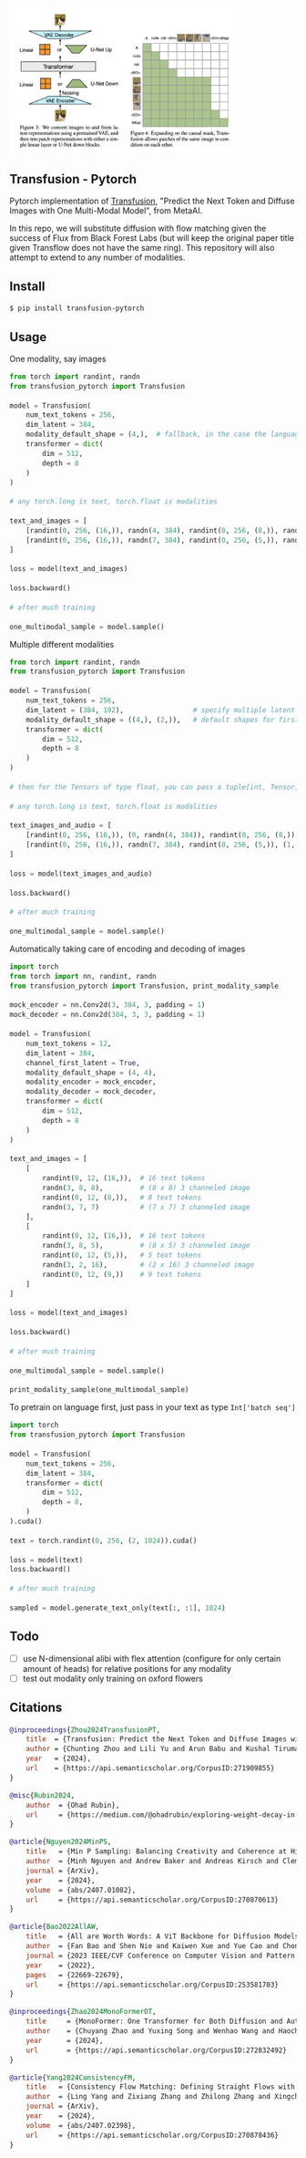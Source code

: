 <img src="./transfusion.png" width="400px"></img>

## Transfusion - Pytorch

Pytorch implementation of [Transfusion](https://www.arxiv.org/abs/2408.11039), "Predict the Next Token and Diffuse Images with One Multi-Modal Model", from MetaAI.

In this repo, we will substitute diffusion with flow matching given the success of Flux from Black Forest Labs (but will keep the original paper title given Transflow does not have the same ring). This repository will also attempt to extend to any number of modalities.

## Install

```bash
$ pip install transfusion-pytorch
```

## Usage

One modality, say images

```python
from torch import randint, randn
from transfusion_pytorch import Transfusion

model = Transfusion(
    num_text_tokens = 256,
    dim_latent = 384,
    modality_default_shape = (4,),  # fallback, in the case the language model did not produce a valid modality shape
    transformer = dict(
        dim = 512,
        depth = 8
    )
)

# any torch.long is text, torch.float is modalities

text_and_images = [
    [randint(0, 256, (16,)), randn(4, 384), randint(0, 256, (8,)), randn(6, 384)],
    [randint(0, 256, (16,)), randn(7, 384), randint(0, 256, (5,)), randn(2, 384), randint(0, 256, (9,))]
]

loss = model(text_and_images)

loss.backward()

# after much training

one_multimodal_sample = model.sample()
```

Multiple different modalities

```python
from torch import randint, randn
from transfusion_pytorch import Transfusion

model = Transfusion(
    num_text_tokens = 256,
    dim_latent = (384, 192),                 # specify multiple latent dimensions
    modality_default_shape = ((4,), (2,)),   # default shapes for first and second modality
    transformer = dict(
        dim = 512,
        depth = 8
    )
)

# then for the Tensors of type float, you can pass a tuple[int, Tensor] and specify the modality index in the first position

# any torch.long is text, torch.float is modalities

text_images_and_audio = [
    [randint(0, 256, (16,)), (0, randn(4, 384)), randint(0, 256, (8,)), (1, randn(6, 192))],
    [randint(0, 256, (16,)), randn(7, 384), randint(0, 256, (5,)), (1, randn(2, 192)), randint(0, 256, (9,))]
]

loss = model(text_images_and_audio)

loss.backward()

# after much training

one_multimodal_sample = model.sample()
```

Automatically taking care of encoding and decoding of images

```python
import torch
from torch import nn, randint, randn
from transfusion_pytorch import Transfusion, print_modality_sample

mock_encoder = nn.Conv2d(3, 384, 3, padding = 1)
mock_decoder = nn.Conv2d(384, 3, 3, padding = 1)

model = Transfusion(
    num_text_tokens = 12,
    dim_latent = 384,
    channel_first_latent = True,
    modality_default_shape = (4, 4),
    modality_encoder = mock_encoder,
    modality_decoder = mock_decoder,
    transformer = dict(
        dim = 512,
        depth = 8
    )
)

text_and_images = [
    [
        randint(0, 12, (16,)),  # 16 text tokens
        randn(3, 8, 8),         # (8 x 8) 3 channeled image
        randint(0, 12, (8,)),   # 8 text tokens
        randn(3, 7, 7)          # (7 x 7) 3 channeled image
    ],
    [
        randint(0, 12, (16,)),  # 16 text tokens
        randn(3, 8, 5),         # (8 x 5) 3 channeled image
        randint(0, 12, (5,)),   # 5 text tokens
        randn(3, 2, 16),        # (2 x 16) 3 channeled image
        randint(0, 12, (9,))    # 9 text tokens
    ]
]

loss = model(text_and_images)

loss.backward()

# after much training

one_multimodal_sample = model.sample()

print_modality_sample(one_multimodal_sample)
```

To pretrain on language first, just pass in your text as type `Int['batch seq']`

```python
import torch
from transfusion_pytorch import Transfusion

model = Transfusion(
    num_text_tokens = 256,
    dim_latent = 384,
    transformer = dict(
        dim = 512,
        depth = 8,
    )
).cuda()

text = torch.randint(0, 256, (2, 1024)).cuda()

loss = model(text)
loss.backward()

# after much training

sampled = model.generate_text_only(text[:, :1], 1024)
```

## Todo

- [ ] use N-dimensional alibi with flex attention (configure for only certain amount of heads) for relative positions for any modality
- [ ] test out modality only training on oxford flowers

## Citations

```bibtex
@inproceedings{Zhou2024TransfusionPT,
    title  = {Transfusion: Predict the Next Token and Diffuse Images with One Multi-Modal Model},
    author = {Chunting Zhou and Lili Yu and Arun Babu and Kushal Tirumala and Michihiro Yasunaga and Leonid Shamis and Jacob Kahn and Xuezhe Ma and Luke Zettlemoyer and Omer Levy},
    year   = {2024},
    url    = {https://api.semanticscholar.org/CorpusID:271909855}
}
```

```bibtex
@misc{Rubin2024,
    author  = {Ohad Rubin},
    url     = {https://medium.com/@ohadrubin/exploring-weight-decay-in-layer-normalization-challenges-and-a-reparameterization-solution-ad4d12c24950}
}
```

```bibtex
@article{Nguyen2024MinPS,
    title   = {Min P Sampling: Balancing Creativity and Coherence at High Temperature},
    author  = {Minh Nguyen and Andrew Baker and Andreas Kirsch and Clement Neo},
    journal = {ArXiv},
    year    = {2024},
    volume  = {abs/2407.01082},
    url     = {https://api.semanticscholar.org/CorpusID:270870613}
}
```

```bibtex
@article{Bao2022AllAW,
    title   = {All are Worth Words: A ViT Backbone for Diffusion Models},
    author  = {Fan Bao and Shen Nie and Kaiwen Xue and Yue Cao and Chongxuan Li and Hang Su and Jun Zhu},
    journal = {2023 IEEE/CVF Conference on Computer Vision and Pattern Recognition (CVPR)},
    year    = {2022},
    pages   = {22669-22679},
    url     = {https://api.semanticscholar.org/CorpusID:253581703}
}
```

```bibtex
@inproceedings{Zhao2024MonoFormerOT,
    title     = {MonoFormer: One Transformer for Both Diffusion and Autoregression},
    author    = {Chuyang Zhao and Yuxing Song and Wenhao Wang and Haocheng Feng and Errui Ding and Yifan Sun and Xinyan Xiao and Jingdong Wang},
    year      = {2024},
    url       = {https://api.semanticscholar.org/CorpusID:272832492}
}
```

```bibtex
@article{Yang2024ConsistencyFM,
    title   = {Consistency Flow Matching: Defining Straight Flows with Velocity Consistency},
    author  = {Ling Yang and Zixiang Zhang and Zhilong Zhang and Xingchao Liu and Minkai Xu and Wentao Zhang and Chenlin Meng and Stefano Ermon and Bin Cui},
    journal = {ArXiv},
    year    = {2024},
    volume  = {abs/2407.02398},
    url     = {https://api.semanticscholar.org/CorpusID:270878436}
}
```
